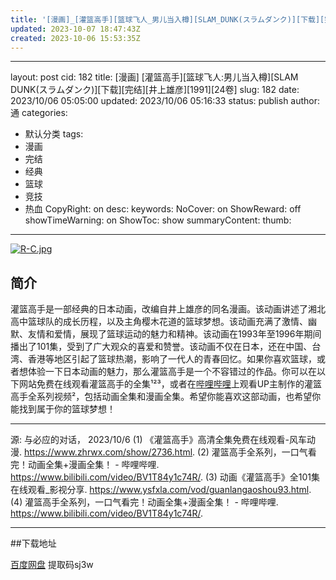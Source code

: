 ```yaml
---
title: '[漫画]_[灌篮高手][篮球飞人_男儿当入樽][SLAM_DUNK(スラムダンク)][下载][完结][井上雄彦][1991][24卷]'
updated: 2023-10-07 18:47:43Z
created: 2023-10-06 15:53:35Z
---
```


---
layout: post
cid: 182
title: [漫画] [灌篮高手][篮球飞人:男儿当入樽][SLAM DUNK(スラムダンク)][下载][完结][井上雄彦][1991][24卷]
slug: 182
date: 2023/10/06 05:05:00
updated: 2023/10/06 05:16:33
status: publish
author: 通
categories: 
  - 默认分类
tags: 
  - 漫画
  - 完结
  - 经典
  - 篮球
  - 竞技
  - 热血
CopyRight: on
desc: 
keywords: 
NoCover: on
ShowReward: off
showTimeWarning: on
ShowToc: show
summaryContent: 
thumb: 
---


[![R-C.jpg](https://i.postimg.cc/RZD4n7HT/R-C.jpg)](https://postimg.cc/dhrzbTn7)
## 简介
  
  灌篮高手是一部经典的日本动画，改编自井上雄彦的同名漫画。该动画讲述了湘北高中篮球队的成长历程，以及主角樱木花道的篮球梦想。该动画充满了激情、幽默、友情和爱情，展现了篮球运动的魅力和精神。该动画在1993年至1996年期间播出了101集，受到了广大观众的喜爱和赞誉。该动画不仅在日本，还在中国、台湾、香港等地区引起了篮球热潮，影响了一代人的青春回忆。如果你喜欢篮球，或者想体验一下日本动画的魅力，那么灌篮高手是一个不容错过的作品。你可以在以下网站免费在线观看灌篮高手的全集¹²³，或者在[哔哩哔哩](^2^)上观看UP主制作的灌篮高手全系列视频²，包括动画全集和漫画全集。希望你能喜欢这部动画，也希望你能找到属于你的篮球梦想！
  
  
* * *

源: 与必应的对话， 2023/10/6
(1) 《灌篮高手》高清全集免费在线观看-风车动漫. https://www.zhrwx.com/show/2736.html.
(2) 灌篮高手全系列，一口气看完！动画全集+漫画全集！ - 哔哩哔哩. https://www.bilibili.com/video/BV1T84y1c74R/.
(3) 动画《灌篮高手》全101集在线观看_影视分享. https://www.ysfxla.com/vod/guanlangaoshou93.html.
(4) 灌篮高手全系列，一口气看完！动画全集+漫画全集！ - 哔哩哔哩. https://www.bilibili.com/video/BV1T84y1c74R/.
  
  
* * *
  
##下载地址
  
  [百度网盘](https://pan.baidu.com/s/1yZYMFcds1BsB-AJpxzY9zw?pwd=sj3w)
  提取码sj3w